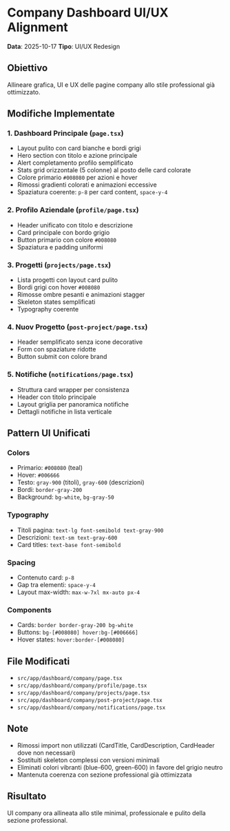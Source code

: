 # Company Dashboard UI/UX Alignment

**Data**: 2025-10-17
**Tipo**: UI/UX Redesign

## Obiettivo
Allineare grafica, UI e UX delle pagine company allo stile professional già ottimizzato.

## Modifiche Implementate

### 1. Dashboard Principale (`page.tsx`)
- Layout pulito con card bianche e bordi grigi
- Hero section con titolo e azione principale
- Alert completamento profilo semplificato
- Stats grid orizzontale (5 colonne) al posto delle card colorate
- Colore primario `#008080` per azioni e hover
- Rimossi gradienti colorati e animazioni eccessive
- Spaziatura coerente: `p-8` per card content, `space-y-4`

### 2. Profilo Aziendale (`profile/page.tsx`)
- Header unificato con titolo e descrizione
- Card principale con bordo grigio
- Button primario con colore `#008080`
- Spaziatura e padding uniformi

### 3. Progetti (`projects/page.tsx`)
- Lista progetti con layout card pulito
- Bordi grigi con hover `#008080`
- Rimosse ombre pesanti e animazioni stagger
- Skeleton states semplificati
- Typography coerente

### 4. Nuov Progetto (`post-project/page.tsx`)
- Header semplificato senza icone decorative
- Form con spaziature ridotte
- Button submit con colore brand

### 5. Notifiche (`notifications/page.tsx`)
- Struttura card wrapper per consistenza
- Header con titolo principale
- Layout griglia per panoramica notifiche
- Dettagli notifiche in lista verticale

## Pattern UI Unificati

### Colors
- Primario: `#008080` (teal)
- Hover: `#006666`
- Testo: `gray-900` (titoli), `gray-600` (descrizioni)
- Bordi: `border-gray-200`
- Background: `bg-white`, `bg-gray-50`

### Typography
- Titoli pagina: `text-lg font-semibold text-gray-900`
- Descrizioni: `text-sm text-gray-600`
- Card titles: `text-base font-semibold`

### Spacing
- Contenuto card: `p-8`
- Gap tra elementi: `space-y-4`
- Layout max-width: `max-w-7xl mx-auto px-4`

### Components
- Cards: `border border-gray-200 bg-white`
- Buttons: `bg-[#008080] hover:bg-[#006666]`
- Hover states: `hover:border-[#008080]`

## File Modificati
- `src/app/dashboard/company/page.tsx`
- `src/app/dashboard/company/profile/page.tsx`
- `src/app/dashboard/company/projects/page.tsx`
- `src/app/dashboard/company/post-project/page.tsx`
- `src/app/dashboard/company/notifications/page.tsx`

## Note
- Rimossi import non utilizzati (CardTitle, CardDescription, CardHeader dove non necessari)
- Sostituiti skeleton complessi con versioni minimali
- Eliminati colori vibranti (blue-600, green-600) in favore del grigio neutro
- Mantenuta coerenza con sezione professional già ottimizzata

## Risultato
UI company ora allineata allo stile minimal, professionale e pulito della sezione professional.
